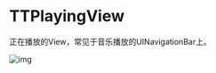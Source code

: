 # TTPlayingView
正在播放的View，常见于音乐播放的UINavigationBar上。

![img](https://github.com/edisongz/TTPlayingView/blob/master/TTPlayingViewDemo/ttplaying.gif) 
